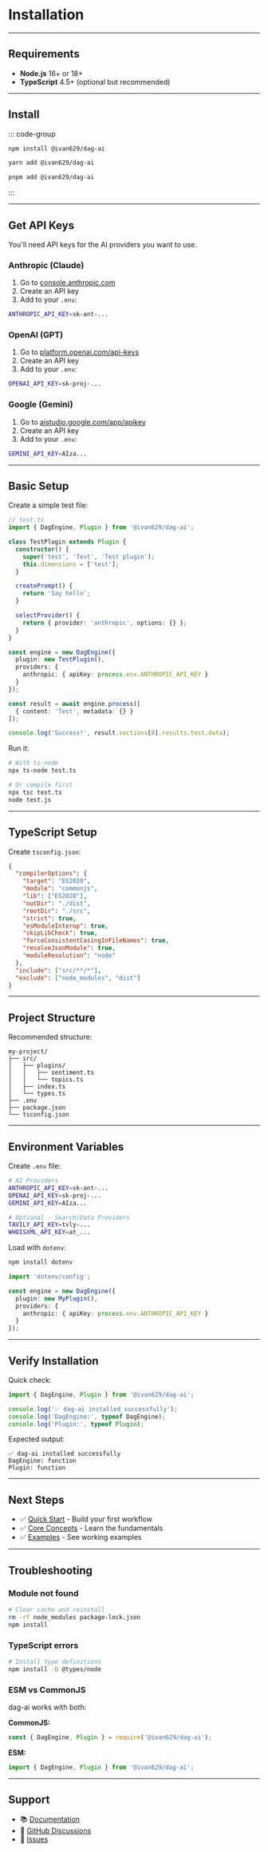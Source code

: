 # Installation

---

## Requirements

- **Node.js** 16+ or 18+
- **TypeScript** 4.5+ (optional but recommended)

---

## Install

::: code-group
```bash [npm]
npm install @ivan629/dag-ai
```
```bash [yarn]
yarn add @ivan629/dag-ai
```
```bash [pnpm]
pnpm add @ivan629/dag-ai
```
:::

---

## Get API Keys

You'll need API keys for the AI providers you want to use.

### Anthropic (Claude)

1. Go to [console.anthropic.com](https://console.anthropic.com)
2. Create an API key
3. Add to your `.env`:
```bash
ANTHROPIC_API_KEY=sk-ant-...
```

### OpenAI (GPT)

1. Go to [platform.openai.com/api-keys](https://platform.openai.com/api-keys)
2. Create an API key
3. Add to your `.env`:
```bash
OPENAI_API_KEY=sk-proj-...
```

### Google (Gemini)

1. Go to [aistudio.google.com/app/apikey](https://aistudio.google.com/app/apikey)
2. Create an API key
3. Add to your `.env`:
```bash
GEMINI_API_KEY=AIza...
```

---

## Basic Setup

Create a simple test file:
```typescript
// test.ts
import { DagEngine, Plugin } from '@ivan629/dag-ai';

class TestPlugin extends Plugin {
  constructor() {
    super('test', 'Test', 'Test plugin');
    this.dimensions = ['test'];
  }

  createPrompt() {
    return 'Say hello';
  }

  selectProvider() {
    return { provider: 'anthropic', options: {} };
  }
}

const engine = new DagEngine({
  plugin: new TestPlugin(),
  providers: {
    anthropic: { apiKey: process.env.ANTHROPIC_API_KEY }
  }
});

const result = await engine.process([
  { content: 'Test', metadata: {} }
]);

console.log('Success!', result.sections[0].results.test.data);
```

Run it:
```bash
# With ts-node
npx ts-node test.ts

# Or compile first
npx tsc test.ts
node test.js
```

---

## TypeScript Setup

Create `tsconfig.json`:
```json
{
  "compilerOptions": {
    "target": "ES2020",
    "module": "commonjs",
    "lib": ["ES2020"],
    "outDir": "./dist",
    "rootDir": "./src",
    "strict": true,
    "esModuleInterop": true,
    "skipLibCheck": true,
    "forceConsistentCasingInFileNames": true,
    "resolveJsonModule": true,
    "moduleResolution": "node"
  },
  "include": ["src/**/*"],
  "exclude": ["node_modules", "dist"]
}
```

---

## Project Structure

Recommended structure:
```
my-project/
├── src/
│   ├── plugins/
│   │   ├── sentiment.ts
│   │   └── topics.ts
│   ├── index.ts
│   └── types.ts
├── .env
├── package.json
└── tsconfig.json
```

---

## Environment Variables

Create `.env` file:
```bash
# AI Providers
ANTHROPIC_API_KEY=sk-ant-...
OPENAI_API_KEY=sk-proj-...
GEMINI_API_KEY=AIza...

# Optional - Search/Data Providers
TAVILY_API_KEY=tvly-...
WHOISXML_API_KEY=at_...
```

Load with `dotenv`:
```bash
npm install dotenv
```
```typescript
import 'dotenv/config';

const engine = new DagEngine({
  plugin: new MyPlugin(),
  providers: {
    anthropic: { apiKey: process.env.ANTHROPIC_API_KEY }
  }
});
```

---

## Verify Installation

Quick check:
```typescript
import { DagEngine, Plugin } from '@ivan629/dag-ai';

console.log('✅ dag-ai installed successfully');
console.log('DagEngine:', typeof DagEngine);
console.log('Plugin:', typeof Plugin);
```

Expected output:
```
✅ dag-ai installed successfully
DagEngine: function
Plugin: function
```

---

## Next Steps

- ✅ [Quick Start](/guide/quick-start) - Build your first workflow
- ✅ [Core Concepts](/guide/core-concepts/sections) - Learn the fundamentals
- ✅ [Examples](/examples/) - See working examples

---

## Troubleshooting

### Module not found
```bash
# Clear cache and reinstall
rm -rf node_modules package-lock.json
npm install
```

### TypeScript errors
```bash
# Install type definitions
npm install -D @types/node
```

### ESM vs CommonJS

dag-ai works with both:

**CommonJS:**
```typescript
const { DagEngine, Plugin } = require('@ivan629/dag-ai');
```

**ESM:**
```typescript
import { DagEngine, Plugin } from '@ivan629/dag-ai';
```

---

## Support

- 📚 [Documentation](/guide/what-is-dag-ai)
- 💬 [GitHub Discussions](https://github.com/ivan629/dag-ai/discussions)
- 🐛 [Issues](https://github.com/ivan629/dag-ai/issues)